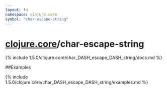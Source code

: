 ```yaml
---
layout: fn
namespace: clojure.core
symbol: "char-escape-string"
---
```


# [clojure.core](../)/char-escape-string

{% include 1.5.0/clojure.core/char_DASH_escape_DASH_string/docs.md %}

##Examples

{% include 1.5.0/clojure.core/char_DASH_escape_DASH_string/examples.md %}

